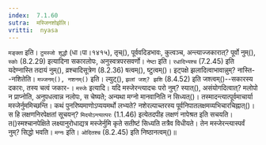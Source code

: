 ```yaml
---
index:  7.1.60
sutra:  मस्जिनशोर्झलि।
vritti:  nyasa
---
```


`मङ्क्ता` इति। `टुमस्जो शुद्धौ` (धा।पा।१४१५), तृच्(), पूर्ववदिडभावः, कुत्वञ्च, अन्त्याज्जकारात्? पूर्वो नुम्(), `स्कोः` (8.2.29) इत्यादिना सकारलोपः, अनुस्वत्रपरसवर्णो। `नेष्टा` इति। `रधादिभ्यश्च` (7.2.45) इति यदेण्नास्ति तदायं नुम्(), व्रश्चादिसूत्रेण (8.2.36) षत्वम्(), ष्टुत्वम्()। इट्पक्षे झलादित्वाभावान्नुम्? नास्ति--नशितेति। 
`मज्जनम्(), नशनम्()` इति। ल्युट्(), `झलां जश्? झशि` (8.4.52) इति जश्त्वम्()--सकारस्य दकारः, तस्य चत्वं जकार-। 
`मस्जेः` इत्यादि। यदि मस्जेरन्त्यादचः परो नुम्? स्यात्(), असंयोगदित्वात्? मलोपो न प्राप्नोति, अनुपधत्वान्न नलोपः, स चेष्यते; अन्यथा मग्नो मानवानिति न सिध्यत्()। तस्मादन्त्यात्पूर्वमाचार्या मस्जेर्नुममिच्छन्ति। कथं पुनरिष्यमाणोऽप्ययमर्थो लभ्यते? नशेरल्पाच्तरस्य पूर्वनिपातलक्षमव्यभिचारचिह्नात्()। स हि लक्षणनिरपेक्षतां सूचयन्? `मिदयोऽन्त्यात्परः` (1.1.46) इत्येतदपीह लक्षणं नापेश्रत इति सचयति। त()स्मश्चानपेक्षिते लक्ष्यानुरोधाद्यत्र मस्जेर्नुमि कृते सतीष्टं सिध्यति तत्रैव विधीयते। तेन मस्जेरन्त्यास्पर्वं नुम्? सिद्धो भवति। `मग्नः` इति। `ओदितश्च` (8.2.45) इति निष्ठानत्वम्()॥
